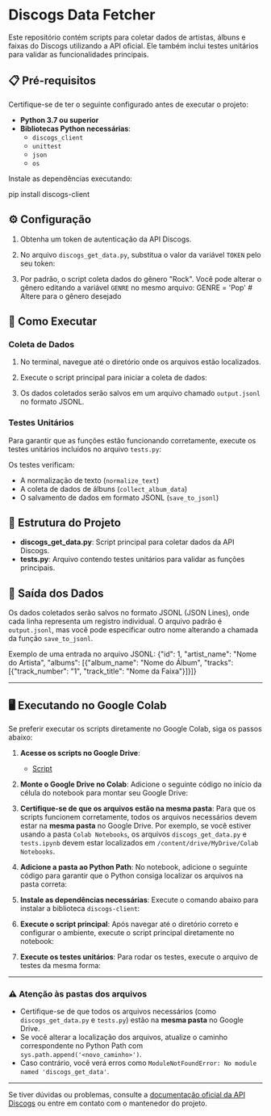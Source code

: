 # Discogs Data Fetcher

Este repositório contém scripts para coletar dados de artistas, álbuns e faixas do Discogs utilizando a API oficial. Ele também inclui testes unitários para validar as funcionalidades principais.

## 📋 Pré-requisitos

Certifique-se de ter o seguinte configurado antes de executar o projeto:

- **Python 3.7 ou superior**
- **Bibliotecas Python necessárias**:
  - `discogs_client`
  - `unittest`
  - `json`
  - `os`

Instale as dependências executando:

pip install discogs-client


## ⚙️ Configuração

1. Obtenha um token de autenticação da API Discogs.
2. No arquivo `discogs_get_data.py`, substitua o valor da variável `TOKEN` pelo seu token:


3. Por padrão, o script coleta dados do gênero "Rock". Você pode alterar o gênero editando a variável `GENRE` no mesmo arquivo:
GENRE = 'Pop' # Altere para o gênero desejado

## 🚀 Como Executar

### Coleta de Dados

1. No terminal, navegue até o diretório onde os arquivos estão localizados.
2. Execute o script principal para iniciar a coleta de dados:


3. Os dados coletados serão salvos em um arquivo chamado `output.jsonl` no formato JSONL.

### Testes Unitários

Para garantir que as funções estão funcionando corretamente, execute os testes unitários incluídos no arquivo `tests.py`:


Os testes verificam:

- A normalização de texto (`normalize_text`)
- A coleta de dados de álbuns (`collect_album_data`)
- O salvamento de dados em formato JSONL (`save_to_jsonl`)

## 📂 Estrutura do Projeto

- **discogs_get_data.py**: Script principal para coletar dados da API Discogs.
- **tests.py**: Arquivo contendo testes unitários para validar as funções principais.

## 📝 Saída dos Dados

Os dados coletados serão salvos no formato JSONL (JSON Lines), onde cada linha representa um registro individual. O arquivo padrão é `output.jsonl`, mas você pode especificar outro nome alterando a chamada da função `save_to_jsonl`.

Exemplo de uma entrada no arquivo JSONL:
{"id": 1, "artist_name": "Nome do Artista", "albums": [{"album_name": "Nome do Álbum", "tracks": [{"track_number": "1", "track_title": "Nome da Faixa"}]}]}

---

## 🖥️ Executando no Google Colab

Se preferir executar os scripts diretamente no Google Colab, siga os passos abaixo:

1. **Acesse os scripts no Google Drive**:
   - [Script](https://drive.google.com/drive/folders/1NxVoFLBt3W_lR3uKUm5W4JiIx8XFQjsy?usp=drive_link)

2. **Monte o Google Drive no Colab**:
   Adicione o seguinte código no início da célula do notebook para montar seu Google Drive:


3. **Certifique-se de que os arquivos estão na mesma pasta**:
Para que os scripts funcionem corretamente, todos os arquivos necessários devem estar na **mesma pasta** no Google Drive. Por exemplo, se você estiver usando a pasta `Colab Notebooks`, os arquivos `discogs_get_data.py` e `tests.ipynb` devem estar localizados em `/content/drive/MyDrive/Colab Notebooks`.

4. **Adicione a pasta ao Python Path**:
No notebook, adicione o seguinte código para garantir que o Python consiga localizar os arquivos na pasta correta:


5. **Instale as dependências necessárias**:
Execute o comando abaixo para instalar a biblioteca `discogs-client`:


6. **Execute o script principal**:
Após navegar até o diretório correto e configurar o ambiente, execute o script principal diretamente no notebook:


7. **Execute os testes unitários**:
Para rodar os testes, execute o arquivo de testes da mesma forma:


---

### ⚠️ Atenção às pastas dos arquivos

- Certifique-se de que todos os arquivos necessários (como `discogs_get_data.py` e `tests.py`) estão na **mesma pasta** no Google Drive.
- Se você alterar a localização dos arquivos, atualize o caminho correspondente no Python Path com `sys.path.append('<novo_caminho>')`.
- Caso contrário, você verá erros como `ModuleNotFoundError: No module named 'discogs_get_data'`.

---

Se tiver dúvidas ou problemas, consulte a [documentação oficial da API Discogs](https://www.discogs.com/developers/) ou entre em contato com o mantenedor do projeto.
